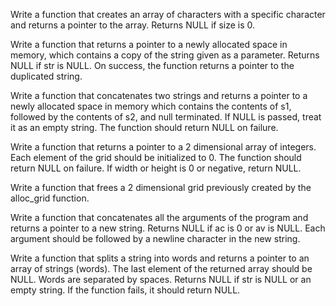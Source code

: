 Write a function that creates an array of characters with a specific character and returns a pointer to the array. Returns NULL if size is 0.

Write a function that returns a pointer to a newly allocated space in memory, which contains a copy of the string given as a parameter. Returns NULL if str is NULL. On success, the function returns a pointer to the duplicated string.

Write a function that concatenates two strings and returns a pointer to a newly allocated space in memory which contains the contents of s1, followed by the contents of s2, and null terminated. If NULL is passed, treat it as an empty string. The function should return NULL on failure.

Write a function that returns a pointer to a 2 dimensional array of integers. Each element of the grid should be initialized to 0. The function should return NULL on failure. If width or height is 0 or negative, return NULL.

Write a function that frees a 2 dimensional grid previously created by the alloc_grid function.

Write a function that concatenates all the arguments of the program and returns a pointer to a new string. Returns NULL if ac is 0 or av is NULL. Each argument should be followed by a newline character in the new string.

Write a function that splits a string into words and returns a pointer to an array of strings (words). The last element of the returned array should be NULL. Words are separated by spaces. Returns NULL if str is NULL or an empty string. If the function fails, it should return NULL.



